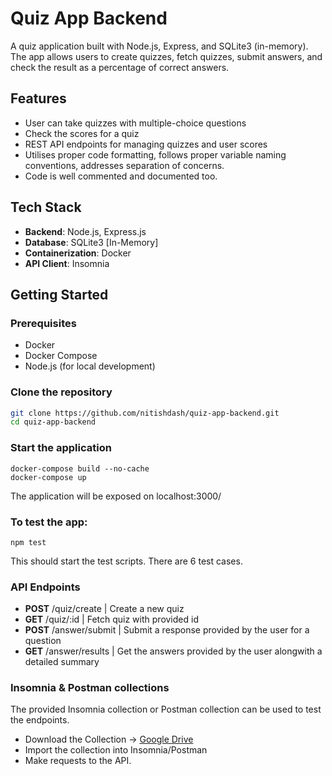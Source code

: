 # Quiz App Backend

A quiz application built with Node.js, Express, and SQLite3 (in-memory). 
The app allows users to create quizzes, fetch quizzes, submit answers, and check the result as a percentage of correct answers.

## Features

- User can take quizzes with multiple-choice questions
- Check the scores for a quiz
- REST API endpoints for managing quizzes and user scores
- Utilises proper code formatting, follows proper variable naming conventions, addresses separation of concerns.
- Code is well commented and documented too.

## Tech Stack

- **Backend**: Node.js, Express.js
- **Database**: SQLite3 [In-Memory]
- **Containerization**: Docker
- **API Client**: Insomnia

## Getting Started

### Prerequisites

- Docker
- Docker Compose
- Node.js (for local development)

### Clone the repository

```bash
git clone https://github.com/nitishdash/quiz-app-backend.git
cd quiz-app-backend
```

### Start the application

```
docker-compose build --no-cache
docker-compose up
```

The application will be exposed on localhost:3000/

### To test the app:
```
npm test
```

This should start the test scripts. There are 6 test cases.

### API Endpoints

- **POST** /quiz/create | Create a new quiz
- **GET** /quiz/:id | Fetch quiz with provided id
- **POST** /answer/submit | Submit a response provided by the user for a question
- **GET** /answer/results | Get the answers provided by the user alongwith a detailed summary

### Insomnia & Postman collections

The provided Insomnia collection or Postman collection can be used to test the endpoints.
 
- Download the Collection -> [Google Drive](https://drive.google.com/drive/folders/1Nmi7GfTs2du3EcSDoUpEsYLCS7kaSRtq?usp=drive_link)
- Import the collection into Insomnia/Postman
- Make requests to the API.


